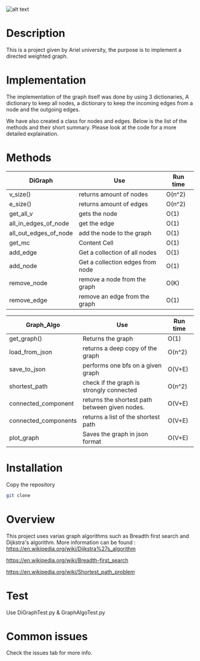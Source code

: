 ![alt text](https://upload.wikimedia.org/wikipedia/commons/thumb/a/a2/Directed.svg/1024px-Directed.svg.png)


# Description
This is a project given by Ariel university, the purpose is to implement a directed weighted graph.

# Implementation

The implementation of the graph itself was done by using 3 dictionaries,
A dictionary to keep all nodes, a dictionary to keep the incoming edges from a node 
and the outgoing edges.

We have also created a class for nodes and edges.
Below is the list of the methods and their short summary.
Please look at the code for a more detailed explaination.

# Methods
| DiGraph  | Use | Run time | 
| ------------- | ------------- | --------|
| v_size() | returns amount of nodes  | O(n^2) | 
| e_size()  | returns amount of edges  | O(n^2) | 
| get_all_v  | gets the node  | O(1) |
| all_in_edges_of_node | get the edge  | O(1) | 
| all_out_edges_of_node  | add the node to the graph  | O(1) | 
| get_mc  | Content Cell  | O(1) | 
| add_edge  | Get a collection of all nodes  | O(1) | 
| add_node  | Get a collection edges from node  | O(1) | 
| remove_node  | remove a node from the graph  | O(K) | 
| remove_edge  | remove an edge from the graph  | O(1) | 


| Graph_Algo  | Use | Run time | 
| ------------- | ------------- | --------|
| get_graph()  | Returns the graph  | O(1) | 
| load_from_json  | returns a deep copy of the graph | O(n^2) |
| save_to_json | performs one bfs on a given graph  | O(V+E) | 
| shortest_path  | check if the graph is strongly connected  | O(n^2) | 
| connected_component  | returns the shortest path between given nodes.  | O(V+E) | 
| connected_components  | returns a list of the shortest path  | O(V+E) | 
| plot_graph  | Saves the graph in json format  | O(V+E) | 


# Installation
Copy the repository

```bash
git clone
```

# Overview

This project uses varias graph algorithms such as Breadth first search and Dijkstra's algorithm.
More information can be found : 
https://en.wikipedia.org/wiki/Dijkstra%27s_algorithm

https://en.wikipedia.org/wiki/Breadth-first_search

https://en.wikipedia.org/wiki/Shortest_path_problem



# Test
Use DiGraphTest.py & GraphAlgoTest.py

# Common issues
Check the issues tab for more info.

